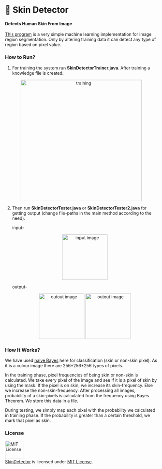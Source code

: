 # :dancer: Skin Detector
#### Detects Human Skin From Image

[This program](http://minhaskamal.github.io/SkinDetector) is a very simple machine learning implementation for image region segmentation. Only by altering training data it can detect any type of region based on pixel value.

### How to Run?
1. For training the system run **SkinDetectorTrainer.java**. After training a knowledge file is created.

  <div align="center">
    <img src="https://cloud.githubusercontent.com/assets/5456665/20896606/cbaa3d56-bb48-11e6-9277-c236eaf23b9b.png" alt="training" width="400" height=auto/>
  </div>

2. Then run **SkinDetectorTester.java** or **SkinDetectorTester2.java** for getting output (change file-paths in the main method according to the need).

   input-
     <div align="center">
       <img src="https://cloud.githubusercontent.com/assets/5456665/20897840/33f1084a-bb4e-11e6-90d0-3751ed9574e1.jpg" alt="input image" width="150" height=auto/>
     </div>
  
   output-
     <div align="center">
       <img src="https://cloud.githubusercontent.com/assets/5456665/20897841/3427d640-bb4e-11e6-8163-230587d5bb71.png" alt="outout image" width="150" height=auto/>
       <img src="https://cloud.githubusercontent.com/assets/5456665/20898055/0e565fd0-bb4f-11e6-9bea-963a333794d5.png" alt="outout image" width="150" height=auto/>
     </div>
  
### How It Works?
We have used [naive Bayes](https://en.wikipedia.org/wiki/Naive_Bayes_classifier) here for classification (skin or non-skin pixel). As it is a colour image there are 256\*256\*256 types of pixels. 

In the training phase, pixel frequencies of being skin or non-skin is calculated. We take every pixel of the image and see if it is a pixel of skin by using the mask. If the pixel is on skin, we increase its skin-frequency. Else we increase the non-skin-frequency. After processing all images, probability of a skin-pixels is calculated from the frequency using Bayes Theorem. We store this data in a file.

During testing, we simply map each pixel with the probability we calculated in training phase. If the probability is greater than a certain threshold, we mark that pixel as skin.

### License
<a rel="license" href="https://opensource.org/licenses/MIT"><img alt="MIT License" src="https://cloud.githubusercontent.com/assets/5456665/18950087/fbe0681a-865f-11e6-9552-e59d038d5913.png" width="60em" height=auto/></a><br/><a href="https://github.com/MinhasKamal/SkinDetector">SkinDetector</a> is licensed under <a rel="license" href="https://opensource.org/licenses/MIT">MIT License</a>.
